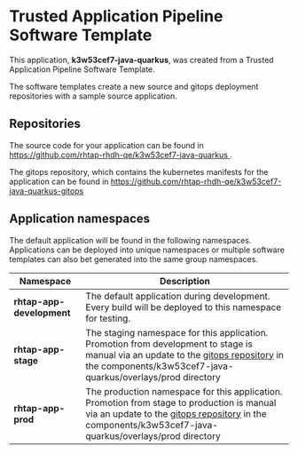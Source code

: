 # Trusted Application Pipeline Software Template

This application, **k3w53cef7-java-quarkus**, was created from a Trusted Application Pipeline Software Template.

The software templates create a new source and gitops deployment repositories with a sample source application. 

## Repositories

The source code for your application can be found in [https://github.com/rhtap-rhdh-qe/k3w53cef7-java-quarkus ](https://github.com/rhtap-rhdh-qe/k3w53cef7-java-quarkus ).
 
The gitops repository, which contains the kubernetes manifests for the application can be found in 
[https://github.com/rhtap-rhdh-qe/k3w53cef7-java-quarkus-gitops ](https://github.com/rhtap-rhdh-qe/k3w53cef7-java-quarkus-gitops ) 

## Application namespaces 

The default application will be found in the following namespaces. Applications can be deployed into unique namespaces or multiple software templates can also bet generated into the same group namespaces.  

|  Namespace   |  Description   |  
| -------- | -------- |   
| **rhtap-app-development** | The default application during development. Every build will be deployed to this namespace for testing. | 
| **rhtap-app-stage** | The staging namespace for this application. Promotion from development to stage is manual via an update to the [gitops repository](https://github.com/rhtap-rhdh-qe/k3w53cef7-java-quarkus-gitops ) in the components/k3w53cef7-java-quarkus/overlays/prod directory |  
| **rhtap-app-prod** | The production namespace for this application. Promotion from stage to production is manual via an update to the [gitops repository](https://github.com/rhtap-rhdh-qe/k3w53cef7-java-quarkus-gitops ) in the components/k3w53cef7-java-quarkus/overlays/prod directory | 